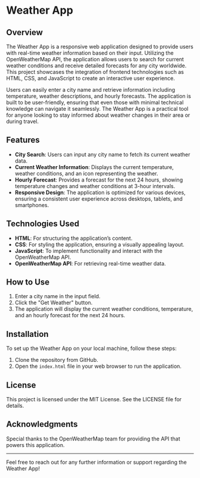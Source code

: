 # Weather App

## Overview
The Weather App is a responsive web application designed to provide users with real-time weather information based on their input. Utilizing the OpenWeatherMap API, the application allows users to search for current weather conditions and receive detailed forecasts for any city worldwide. This project showcases the integration of frontend technologies such as HTML, CSS, and JavaScript to create an interactive user experience. 

Users can easily enter a city name and retrieve information including temperature, weather descriptions, and hourly forecasts. The application is built to be user-friendly, ensuring that even those with minimal technical knowledge can navigate it seamlessly. The Weather App is a practical tool for anyone looking to stay informed about weather changes in their area or during travel.

## Features
- **City Search**: Users can input any city name to fetch its current weather data.
- **Current Weather Information**: Displays the current temperature, weather conditions, and an icon representing the weather.
- **Hourly Forecast**: Provides a forecast for the next 24 hours, showing temperature changes and weather conditions at 3-hour intervals.
- **Responsive Design**: The application is optimized for various devices, ensuring a consistent user experience across desktops, tablets, and smartphones.

## Technologies Used
- **HTML**: For structuring the application’s content.
- **CSS**: For styling the application, ensuring a visually appealing layout.
- **JavaScript**: To implement functionality and interact with the OpenWeatherMap API.
- **OpenWeatherMap API**: For retrieving real-time weather data.

## How to Use
1. Enter a city name in the input field.
2. Click the "Get Weather" button.
3. The application will display the current weather conditions, temperature, and an hourly forecast for the next 24 hours.

## Installation
To set up the Weather App on your local machine, follow these steps:
1. Clone the repository from GitHub.
2. Open the `index.html` file in your web browser to run the application.

## License
This project is licensed under the MIT License. See the LICENSE file for details.

## Acknowledgments
Special thanks to the OpenWeatherMap team for providing the API that powers this application. 

---

Feel free to reach out for any further information or support regarding the Weather App!
